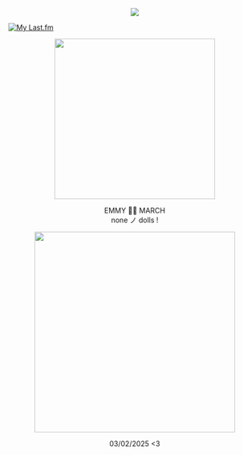 <p align="center"> <img src="https://komarev.com/ghpvc/?username=aoyagiis&label=pictures_taken_୨୧&style=plastic&color=FFC0CB" </p>

[![My Last.fm](https://lastfm-recently-played.vercel.app/api?user=meltdwn&count=1&show_user=header&header_size=normal_stats_only&loved=true&loved_style=2&width=1000)](https://www.last.fm/user/meltdwn)

<p align="center"> <img src="https://i.postimg.cc/x124g52g/march.png" width="320" </p> 

 <p align="center"> EMMY 🏳️‍⚧️ MARCH <br> none ノ dolls !

 <p align="center"> <img src="https://i.postimg.cc/Wb6npPB6/mizuk.png" width="400" </p>

 <div align="center">

03/02/2025 <3
